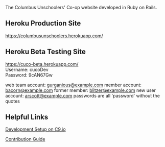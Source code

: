 The Columbus Unschoolers' Co-op website developed in Ruby on Rails.

## Heroku Production Site

<https://columbusunschoolers.herokuapp.com/>  

## Heroku Beta Testing Site

<https://cuco-beta.herokuapp.com/>  
Username: cucoDev  
Password: 9cAN67Gw

web team account: gurganious@example.com
member account: bacorn@example.com
former member: blitzer@example.com
new user account: arscott@example.com
passwords are all 'password' without the quotes

## Helpful Links
[Development Setup on C9.io](https://gitlab.com/cuco/cuco-rails-site/wikis/development-setup)

[Contribution Guide](https://gitlab.com/cuco/cuco-rails-site/blob/master/CONTRIBUTING.md)